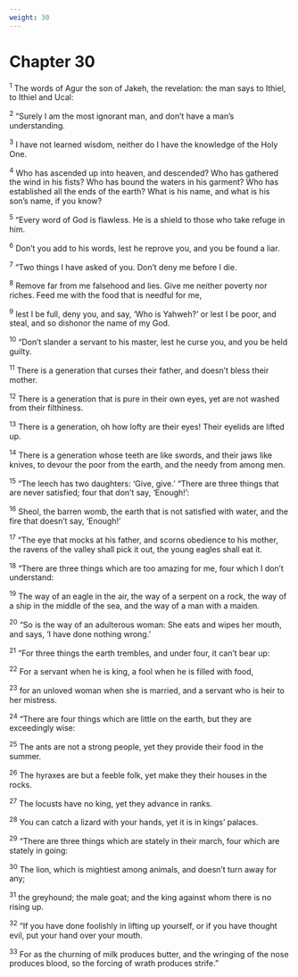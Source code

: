 ```yaml
---
weight: 30
---
```


# Chapter 30

<sup>1</sup> The words of Agur the son of Jakeh, the revelation: the man says to Ithiel, to Ithiel and Ucal: 

<sup>2</sup> “Surely I am the most ignorant man, and don’t have a man’s understanding. 

<sup>3</sup> I have not learned wisdom, neither do I have the knowledge of the Holy One. 

<sup>4</sup> Who has ascended up into heaven, and descended? Who has gathered the wind in his fists? Who has bound the waters in his garment? Who has established all the ends of the earth? What is his name, and what is his son’s name, if you know? 

<sup>5</sup> “Every word of God is flawless. He is a shield to those who take refuge in him. 

<sup>6</sup> Don’t you add to his words, lest he reprove you, and you be found a liar. 

<sup>7</sup> “Two things I have asked of you. Don’t deny me before I die. 

<sup>8</sup> Remove far from me falsehood and lies. Give me neither poverty nor riches. Feed me with the food that is needful for me, 

<sup>9</sup> lest I be full, deny you, and say, ‘Who is Yahweh?’ or lest I be poor, and steal, and so dishonor the name of my God. 

<sup>10</sup> “Don’t slander a servant to his master, lest he curse you, and you be held guilty. 

<sup>11</sup> There is a generation that curses their father, and doesn’t bless their mother. 

<sup>12</sup> There is a generation that is pure in their own eyes, yet are not washed from their filthiness. 

<sup>13</sup> There is a generation, oh how lofty are their eyes! Their eyelids are lifted up. 

<sup>14</sup> There is a generation whose teeth are like swords, and their jaws like knives, to devour the poor from the earth, and the needy from among men. 

<sup>15</sup> “The leech has two daughters: ‘Give, give.’ “There are three things that are never satisfied; four that don’t say, ‘Enough!’: 

<sup>16</sup> Sheol, the barren womb, the earth that is not satisfied with water, and the fire that doesn’t say, ‘Enough!’ 

<sup>17</sup> “The eye that mocks at his father, and scorns obedience to his mother, the ravens of the valley shall pick it out, the young eagles shall eat it. 

<sup>18</sup> “There are three things which are too amazing for me, four which I don’t understand: 

<sup>19</sup> The way of an eagle in the air, the way of a serpent on a rock, the way of a ship in the middle of the sea, and the way of a man with a maiden. 

<sup>20</sup> “So is the way of an adulterous woman: She eats and wipes her mouth, and says, ‘I have done nothing wrong.’ 

<sup>21</sup> “For three things the earth trembles, and under four, it can’t bear up: 

<sup>22</sup> For a servant when he is king, a fool when he is filled with food, 

<sup>23</sup> for an unloved woman when she is married, and a servant who is heir to her mistress. 

<sup>24</sup> “There are four things which are little on the earth, but they are exceedingly wise: 

<sup>25</sup> The ants are not a strong people, yet they provide their food in the summer. 

<sup>26</sup> The hyraxes are but a feeble folk, yet make they their houses in the rocks. 

<sup>27</sup> The locusts have no king, yet they advance in ranks. 

<sup>28</sup> You can catch a lizard with your hands, yet it is in kings’ palaces. 

<sup>29</sup> “There are three things which are stately in their march, four which are stately in going: 

<sup>30</sup> The lion, which is mightiest among animals, and doesn’t turn away for any; 

<sup>31</sup> the greyhound; the male goat; and the king against whom there is no rising up. 

<sup>32</sup> “If you have done foolishly in lifting up yourself, or if you have thought evil, put your hand over your mouth. 

<sup>33</sup> For as the churning of milk produces butter, and the wringing of the nose produces blood, so the forcing of wrath produces strife.” 


